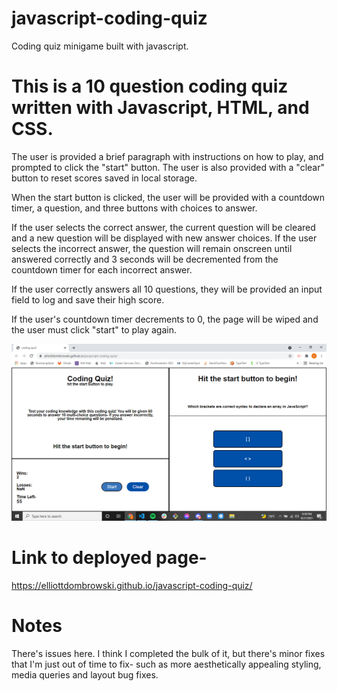 # javascript-coding-quiz
Coding quiz minigame built with javascript.

# This is a 10 question coding quiz written with Javascript, HTML, and CSS.
The user is provided a brief paragraph with instructions on how to play, and prompted to click the "start" button.
The user is also provided with a "clear" button to reset scores saved in local storage.

When the start button is clicked, the user will be provided with a countdown timer, a question, and three buttons with choices to answer.

If the user selects the correct answer, the current question will be cleared and a new question will be displayed with new answer choices.
If the user selects the incorrect answer, the question will remain onscreen until answered correctly and 3 seconds will be decremented from the countdown timer for each incorrect answer.

If the user correctly answers all 10 questions, they will be provided an input field to log and save their high score.

If the user's countdown timer decrements to 0, the page will be wiped and the user must click "start" to play again.

![A user clicks through an interactive coding quiz, then enters initials to save the high score before resetting and starting over.](./assets/images/codequizscreenshot.png)


# Link to deployed page-
https://elliottdombrowski.github.io/javascript-coding-quiz/

# Notes
There's issues here. I think I completed the bulk of it, but there's minor fixes that I'm just out of time to fix- such as more aesthetically appealing styling, media queries and layout bug fixes.